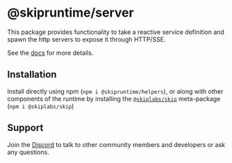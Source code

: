 # @skipruntime/server

This package provides functionality to take a reactive service definition and spawn the http servers to expose it through HTTP/SSE.

See the [docs](https://skiplabs.io/docs/api/server) for more details.

## Installation

Install directly using npm (`npm i @skipruntime/helpers`), or along with other
components of the runtime by installing the
[`@skiplabs/skip`](https://www.npmjs.com/package/@skiplabs/skip) meta-package
(`npm i @skiplabs/skip`)

## Support

Join the [Discord](https://discord.gg/ss4zxfgUBH) to talk to other community
members and developers or ask any questions.
